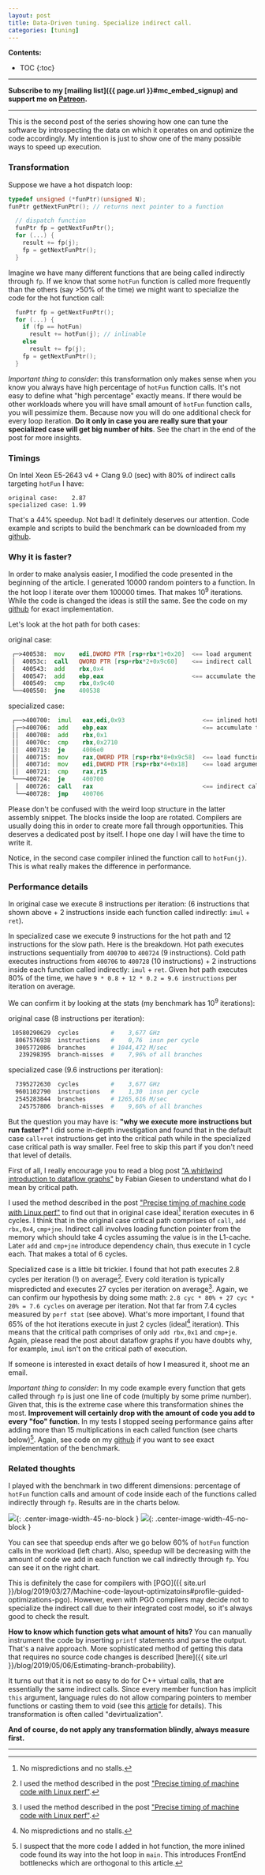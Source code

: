 ```yaml
---
layout: post
title: Data-Driven tuning. Specialize indirect call.
categories: [tuning]
---
```


**Contents:**
* TOC
{:toc}

------
**Subscribe to my [mailing list]({{ page.url }}#mc_embed_signup) and support me on [Patreon](https://www.patreon.com/dendibakh).**

------

This is the second post of the series showing how one can tune the software by introspecting the data on which it operates on and optimize the code accordingly. My intention is just to show one of the many possible ways to speed up execution.

### Transformation

Suppose we have a hot dispatch loop:
```cpp
typedef unsigned (*funPtr)(unsigned N);
funPtr getNextFunPtr(); // returns next pointer to a function

  // dispatch function
  funPtr fp = getNextFunPtr();
  for (...) {
    result += fp(j);
    fp = getNextFunPtr();
  }
```

Imagine we have many different functions that are being called indirectly through `fp`. If we know that some `hotFun` function is called more frequently than the others (say >50% of the time) we might want to specialize the code for the hot function call:

```cpp
  funPtr fp = getNextFunPtr();
  for (...) {
    if (fp == hotFun)
      result += hotFun(j); // inlinable
    else
      result += fp(j);
    fp = getNextFunPtr();
  }
```

*Important thing to consider*: this transformation only makes sense when you know you always have high percentage of `hotFun` function calls. It's not easy to define what "high percentage" exactly means. If there would be other workloads where you will have small amount of `hotFun` function calls, you will pessimize them. Because now you will do one additional check for every loop iteration. **Do it only in case you are really sure that your specialized case will get big number of hits**. See the chart in the end of the post for more insights.

### Timings 

On Intel Xeon E5-2643 v4 + Clang 9.0 (sec) with 80% of indirect calls targeting `hotFun` I have:

```
original case:    2.87
specialized case: 1.99
```

That's a 44% speedup. Not bad! It definitely deserves our attention. Code example and scripts to build the benchmark can be downloaded from my [github](https://github.com/dendibakh/dendibakh.github.io/tree/master/_posts/DataDriven/devirt).

### Why it is faster?

In order to make analysis easier, I modified the code presented in the beginning of the article. I generated 10000 random pointers to a function. In the hot loop I iterate over them 100000 times. That makes 10<sup>9</sup> iterations. While the code is changed the ideas is still the same. See the code on my [github](https://github.com/dendibakh/dendibakh.github.io/tree/master/_posts/DataDriven/devirt) for exact implementation.

Let's look at the hot path for both cases:

original case:
```asm
 ┌─>400538:  mov    edi,DWORD PTR [rsp+rbx*1+0x20]  <== load argument
 │  40053c:  call   QWORD PTR [rsp+rbx*2+0x9c60]    <== indirect call
 │  400543:  add    rbx,0x4
 │  400547:  add    ebp,eax                         <== accumulate the result
 │  400549:  cmp    rbx,0x9c40
 └──400550:  jne    400538
```

specialized case:
```asm
 ┌──>400700:  imul   eax,edi,0x93                      <== inlined hotFun
 │┌─>400706:  add    ebp,eax                           <== accumulate the result
 ││  400708:  add    rbx,0x1
 ││  40070c:  cmp    rbx,0x2710
 ││  400713:  je     4006e0 
 ││  400715:  mov    rax,QWORD PTR [rsp+rbx*8+0x9c58]  <== load function pointer
 ││  40071d:  mov    edi,DWORD PTR [rsp+rbx*4+0x18]    <== load argument
 ││  400721:  cmp    rax,r15
 └───400724:  je     400700 
  │  400726:  call   rax                               <== indirect call
  └──400728:  jmp    400706 
```

Please don't be confused with the weird loop structure in the latter assembly snippet. The blocks inside the loop are rotated. Compilers are usually doing this in order to create more fall through opportunities. This deserves a dedicated post by itself. I hope one day I will have the time to write it.

Notice, in the second case compiler inlined the function call to `hotFun(j)`. This is what really makes the difference in performance.

### Performance details

In original case we execute 8 instructions per iteration: (6 instructions that shown above + 2 instructions inside each function called indirectly: `imul` + `ret`). 

In specialized case we execute 9 instructions for the hot path and 12 instructions for the slow path. Here is the breakdown. Hot path executes instructions sequentially from `400700` to `400724` (9 instructions). Cold path executes instructions from `400706` to `400728` (10 instructions) + 2 instructions inside each function called indirectly: `imul` + `ret`. Given hot path executes 80% of the time, we have `9 * 0.8 + 12 * 0.2 = 9.6 instructions` per iteration on average.

We can confirm it by looking at the stats (my benchmark has 10<sup>9</sup> iterations):

original case (8 instructions per iteration):
```bash
 10580290629  cycles         #    3,677 GHz
  8067576938  instructions   #    0,76  insn per cycle
  3005772086  branches       # 1044,472 M/sec
   239298395  branch-misses  #    7,96% of all branches 
```

specialized case (9.6 instructions per iteration):
```bash
  7395272630  cycles         #    3,677 GHz
  9601102790  instructions   #    1,30  insn per cycle
  2545283844  branches       # 1265,616 M/sec
   245757806  branch-misses  #    9,66% of all branches 
```

But the question you may have is: **"why we execute more instructions but run faster?"** I did some in-depth investigation and found that in the default case `call+ret` instructions get into the critical path while in the specialized case critical path is way smaller. Feel free to skip this part if you don't need that level of details.

First of all, I really encourage you to read a blog post ["A whirlwind introduction to dataflow graphs"](https://fgiesen.wordpress.com/2018/03/05/a-whirlwind-introduction-to-dataflow-graphs/) by Fabian Giesen to understand what do I mean by critical path.

I used the method described in the post ["Precise timing of machine code with Linux perf"](https://easyperf.net/blog/2019/04/03/Precise-timing-of-machine-code-with-Linux-perf) to find out that in original case ideal[^1] iteration executes in 6 cycles. I think that in the original case critical path comprises of `call`, `add rbx,0x4`, `cmp+jne`. Indirect call involves loading function pointer from the memory which should take 4 cycles assuming the value is in the L1-cache. Later `add` and `cmp+jne` introduce dependency chain, thus execute in 1 cycle each. That makes a total of 6 cycles.

Specialized case is a little bit trickier. I found that hot path executes 2.8 cycles per iteration (!) on average[^2]. Every cold iteration is typically mispredicted and executes 27 cycles per iteration on average[^2]. Again, we can confirm our hypothesis by doing some math: `2.8 cyc * 80% + 27 cyc * 20% = 7.6 cycles` on average per iteration. Not that far from 7.4 cycles measured by `perf stat` (see above). What's more important, I found that 65% of the hot iterations execute in just 2 cycles (ideal[^1] iteration). This means that the critical path comprises of only `add rbx,0x1` and `cmp+je`. Again, please read the post about dataflow graphs if you have doubts why, for example, `imul` isn't on the critical path of execution.

If someone is interested in exact details of how I measured it, shoot me an email.

*Important thing to consider*: In my code example every function that gets called through `fp` is just one line of code (multiply by some prime number). Given that, this is the extreme case where this transformation shines the most. **Improvement will certainly drop with the amount of code you add to every "foo" function**. In my tests I stopped seeing performance gains after adding more than 15 multiplications in each called function (see charts below)[^3]. Again, see code on my [github](https://github.com/dendibakh/dendibakh.github.io/tree/master/_posts/DataDriven/devirt) if you want to see exact implementation of the benchmark.

### Related thoughts

I played with the benchmark in two different dimensions: percentage of `hotFun` function calls and amount of code inside each of the functions called indirectly through `fp`. Results are in the charts below.

![](/img/posts/DataDriven/devirt.png){: .center-image-width-45-no-block } ![](/img/posts/DataDriven/devirt_muls.png){: .center-image-width-45-no-block }

You can see that speedup ends after we go below 60% of `hotFun` function calls in the workload (left chart). Also, speedup will be decreasing with the amount of code we add in each function we call indirectly through `fp`. You can see it on the right chart.

This is definitely the case for compilers with [PGO]({{ site.url }}/blog/2019/03/27/Machine-code-layout-optimizatoins#profile-guided-optimizations-pgo). However, even with PGO compilers may decide not to specialize the indirect call due to their integrated cost model, so it's always good to check the result.

**How to know which function gets what amount of hits?** You can manually instrument the code by inserting `printf` statements and parse the output. That's a naive approach. More sophisticated method of getting this data that requires no source code changes is described [here]({{ site.url }}/blog/2019/05/06/Estimating-branch-probability).

It turns out that it is not so easy to do for C++ virtual calls, that are essentially the same indirect calls. Since every member function has implicit `this` argument, language rules do not allow comparing pointers to member functions or casting them to void (see this [article](https://isocpp.org/wiki/faq/pointers-to-members) for details). This transformation is often called "devirtualization".

**And of course, do not apply any transformation blindly, always measure first.**

------

[^1]: No mispredictions and no stalls.
[^2]: I used the method described in the post ["Precise timing of machine code with Linux perf"](https://easyperf.net/blog/2019/04/03/Precise-timing-of-machine-code-with-Linux-perf).
[^3]: I suspect that the more code I added in hot function, the more inlined code found its way into the hot loop in `main`. This introduces FrontEnd bottlenecks which are orthogonal to this article.
